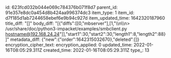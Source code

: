 id: 623fcd032b044e069c784376b071f8d7
parent_id: 91e357e8dc0a454d8b424aa996374dc3
item_type: 1
item_id: d7f185d1ab7244658ebef6e9b94c927d
item_updated_time: 1642320187960
title_diff: "[]"
body_diff: "[{\"diffs\":[[0,\"mbserver\"],[1,\"\\\n\\\n> /usr/share/doc/python3-impacket/examples/smbclient.py hostname@192.168.24.24\"]],\"start1\":30,\"start2\":30,\"length1\":8,\"length2\":88}]"
metadata_diff: {"new":{"order":1642315032670},"deleted":[]}
encryption_cipher_text: 
encryption_applied: 0
updated_time: 2022-01-16T08:05:29.311Z
created_time: 2022-01-16T08:05:29.311Z
type_: 13